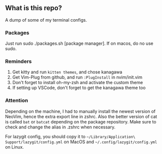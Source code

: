 ## What is this repo?
A dump of some of my terminal configs.

### Packages
Just run sudo ./packages.sh [package manager]. If on macos, do no use sudo.

### Reminders
1. Get kitty and run `kitten themes`, and chose kanagawa
2. Get Vim-Plug from github, and run `:PlugInstall` in nvim/init.vim
3. Don't forget to install oh-my-zsh and activate the custom theme 
4. If setting up VSCode, don't forget to get the kanagawa theme too

### Attention
Depending on the machine, I had to manually install the newest version of NeoVim, hence the extra export line in zshrc.
Also the better version of cat is called `bat` or `batcat` depending on the package repository. Make sure to check and change the alias in .zshrc when necessary.

For lazygit config, you should copy it to `~/Library/Application\ Support/lazygit/config.yml` on MacOS and `~/.config/lazygit/config.yml` on Linux.
